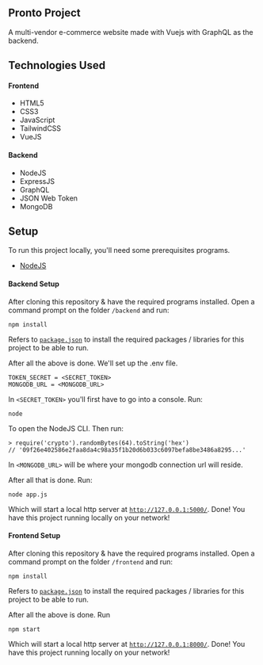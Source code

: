 ## Pronto Project

A multi-vendor e-commerce website made with Vuejs with GraphQL as the backend.

## Technologies Used

<div>
  <div>
    <h4>Frontend</h4>
    <ul>
      <li>HTML5</li>
      <li>CSS3</li>
      <li>JavaScript</li>
      <li>TailwindCSS</li>
      <li>VueJS</li>
    </ul>
  </div>
  <div>
    <h4>Backend</h4>
    <ul>
      <li>NodeJS</li>
      <li>ExpressJS</li>
      <li>GraphQL</li>
      <li>JSON Web Token</li>
      <li>MongoDB</li>
    </ul>
  </div>
</div>

## Setup

To run this project locally, you'll need some prerequisites programs.

- [NodeJS](https://nodejs.org/)

#### Backend Setup

After cloning this repository & have the required programs installed. Open a command prompt on the folder `/backend` and run:

```
npm install
```

Refers to [`package.json`](https://github.com/kobito-kun/ProntoV2/blob/master/backend/package.json) to install the required packages / libraries for this project to be able to run.

After all the above is done. We'll set up the .env file.

```
TOKEN_SECRET = <SECRET_TOKEN>
MONGODB_URL = <MONGODB_URL>
```

In `<SECRET_TOKEN>` you'll first have to go into a console. Run:

```
node
```

To open the NodeJS CLI. Then run:

```
> require('crypto').randomBytes(64).toString('hex')
// '09f26e402586e2faa8da4c98a35f1b20d6b033c6097befa8be3486a8295...'
```

In `<MONGODB_URL>` will be where your mongodb connection url will reside.

After all that is done. Run:

```
node app.js
```

Which will start a local http server at [`http://127.0.0.1:5000/`](http://127.0.0.1:5000/). Done! You have this project running locally on your network!

#### Frontend Setup

After cloning this repository & have the required programs installed. Open a command prompt on the folder `/frontend` and run:

```
npm install
```

Refers to [`package.json`](https://github.com/kobito-kun/ProntoV2/blob/master/frontend/package.json) to install the required packages / libraries for this project to be able to run.

After all the above is done. Run

```
npm start
```

Which will start a local http server at [`http://127.0.0.1:8000/`](http://127.0.0.1:8000/). Done! You have this project running locally on your network!
